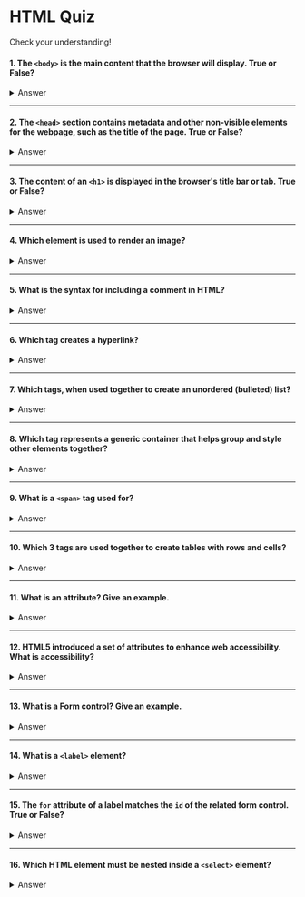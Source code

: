 # HTML Quiz

Check your understanding!


#### 1. The `<body>` is the main content that the browser will display. True or False?

<details>
  <summary>Answer</summary>

    True
  
</details>

<hr />

#### 2. The `<head>` section contains metadata and other non-visible elements for the webpage, such as the title of the page. True or False?

<details>
  <summary>Answer</summary>

    True
  
</details>

<hr />

#### 3. The content of an `<h1>` is displayed in the browser's title bar or tab. True or False?

<details>
  <summary>Answer</summary>

    False. The content of the `<title>` tag is displayed in the browser's title bar or tab. 
    
    An <h1> tag represents the main heading of the page.
  
</details>

<hr />

#### 4. Which element is used to render an image?

<details>
  <summary>Answer</summary>

    <img>
  
</details>

<hr />

#### 5. What is the syntax for including a comment in HTML?

<details>
  <summary>Answer</summary>

  
    <!-- This is a comment! -->
    
  
</details>

<hr />

#### 6. Which tag creates a hyperlink?

<details>
  <summary>Answer</summary>

    `<a>` (the anchor tag)
  
</details>

<hr />

#### 7. Which tags, when used together to create an unordered (bulleted) list?

<details>
  <summary>Answer</summary>

    `<ul>` and `<li>`
  
</details>

<hr />

#### 8. Which tag represents a generic container that helps group and style other elements together?

<details>
  <summary>Answer</summary>

    `<div>`
  
</details>

<hr />

#### 9. What is a  `<span>` tag used for?

<details>
  <summary>Answer</summary>

    Creates an inline container for styling specific portions of text.
  
</details>

<hr />

#### 10. Which 3 tags are used together to create tables with rows and cells?

<details>
  <summary>Answer</summary>

    <table>, <tr>, <td>
  
</details>

<hr />

#### 11. What is an attribute? Give an example.

<details>
  <summary>Answer</summary>

    Attributes provide additional information about an HTML element and modify its behaviour or appearance. Attributes are added to HTML tags and are defined within the opening tag using name-value pairs.

    And exmaple would be the `href` attribute of an anchor tag.
  
</details>

<hr />

#### 12. HTML5 introduced a set of attributes to enhance web accessibility. What is accessibility?

<details>
  <summary>Answer</summary>

  Accessibility is the practice of making your websites usable by as many people as possible. We traditionally think of this as being about people with disabilities, but the practice of making sites accessible also benefits other groups such as those using mobile devices, or those with slow network connections.
  
</details>

<hr />

#### 13. What is a Form control? Give an example.

<details>
  <summary>Answer</summary>
  
  A Form control is an HTML element used inside a `<form>` element that allows the user to enter or select input. Some examples are <strong>input fields, checkboxes, radio buttons, dropdown lists, and buttons</strong>
  
</details>

<hr />

#### 14. What is a `<label>` element? 

<details>
  <summary>Answer</summary>

    The `<label>` element is used to associate a label with a form control.
  
</details>

<hr />

#### 15. The `for` attribute of a label matches the `id` of the related form control. True or False? 

<details>
  <summary>Answer</summary>

    True
  
</details>

<hr />

#### 16.  Which HTML element must be nested inside a `<select>` element?

<details>
  <summary>Answer</summary>

    <option>
  
</details>

